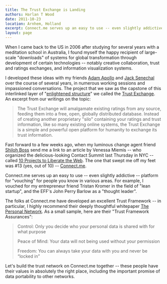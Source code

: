 ```yaml
---
title: The Trust Exchange is Landing
authors: Harlan T Wood
date: 2011-10-23
location: Arnhem, Holland
excerpt: Connect.me serves up an easy to use -- even slightly addictive -- platform for "vouching" for your contacts in various areas.  For example, I vouched for my friend Tristan in the field of "lean startup", and the EFF's John Perry Barlow as a "thought leader".
layout: page
---
```


When I came back to the US in 2006 after studying for several years with a meditation school in Australia, I found myself the happy recipient of large-scale "downloads" of systems for global transformation through development of certain technologies -- notably creative collaboration, trust and ratings exchanges, and information visualization systems.

I developed these ideas with my friends [Adam Apollo][] and [Jack Senechal][] over the course of several years, in numerous working sessions and impassioned conversations.  The project that we saw as the capstone of this interlinked layer of "[enlightened structure][]" we called the [Trust Exchange][].  An excerpt from our writings on the topic:

> The Trust Exchange will amalgamate existing ratings from any source, feeding them into a free, open, globally distributed database.  Instead of creating another proprietary "silo" containing your ratings and trust information, like so many existing online systems, the Trust Exchange is a simple and powerful open platform for humanity to exchange its trust information. 

Fast forward to a few weeks ago, when my luminous change agent friend [Shiloh Boss][] send me a link to an article by Venessa Miemis -- who organized the delicious-looking Contact Summit last Thursday in NYC -- called [10 Projects to Liberate the Web][].  The one that swept me off my feet was #13 (yes, out of 10) -- [Connect.me][].

Connect.me serves up an easy to use -- even slightly addictive -- platform for "vouching" for people you know in various areas.  For example, I vouched for my entrepreneur friend Tristan Kromer in the field of "lean startup", and the EFF's John Perry Barlow as a "thought leader".

The folks at Connect.me have developed an excellent Trust Framework -- in particular, I highly recommend their deeply thoughtful whitepaper [The Personal Network][].  As a small sample, here are their "Trust Framework Assurances":

<blockquote>
  <p>
    Control: Only you decide who your personal data is shared with for what purpose
  </p>  
  <p>  
    Peace of Mind: Your data will not being used without your permission
  </p>  
  <p>  
    Freedom: You can always take your data with you and never be “locked in”
  </p>  
</blockquote>

Let's build the trust network on Connect.me together -- these people have their values in absolutely the right place, including the important promise of data portability to other networks.  



[Adam Apollo]: http://twitter.com/#!/adamapollo
[Jack Senechal]: http://jacksenechal.com/
[Shiloh Boss]: http://www.shilohboss.com/personalpoetic
[Venessa Miemis]: http://twitter.com/#!/VenessaMiemis
[Contact Summit]: http://contactcon.com/
[10 Projects to Liberate the Web]: http://emergentbydesign.com/2011/10/06/10-projects-to-liberate-the-web/
[Connect.me]: http://connect.me/
[Trust Framework]: http://connect.me/c/trust
[The Personal Network]: http://blog.connect.me/whitepaper-the-personal-network
[vouching for people]: http://connect.me/harlanknightwood
[Tristan Kromer]: http://twitter.com/#!/TriKro
[John Perry Barlow]: http://twitter.com/#!/JPBarlow
[enlightened structure]: http://enlightenedstructure.org/
[Trust Exchange]: http://enlightenedstructure.org/trust-exchange/
